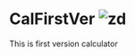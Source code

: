 # CalFirstVer ![zd](https://user-images.githubusercontent.com/114407960/222698055-0b1f2162-86be-44e6-aefc-75ad9a98edca.jpg)
This is first version calculator 

